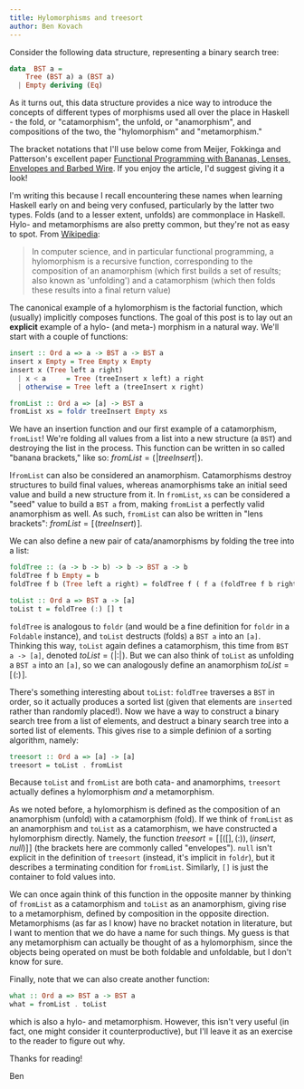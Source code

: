 ```yaml
---
title: Hylomorphisms and treesort
author: Ben Kovach
---
```

Consider the following data structure, representing a binary search tree:

```haskell
data  BST a = 
    Tree (BST a) a (BST a)
  | Empty deriving (Eq)
```

As it turns out, this data structure provides a nice way to introduce the concepts of different types of morphisms used all over the place in Haskell - the fold, or "catamorphism", the unfold, or "anamorphism", and compositions of the two, the "hylomorphism" and "metamorphism."

The bracket notations that I'll use below come from Meijer, Fokkinga and Patterson's excellent paper [Functional Programming with Bananas, Lenses, Envelopes and Barbed Wire](http://eprints.eemcs.utwente.nl/7281/01/db-utwente-40501F46.pdf). If you enjoy the article, I'd suggest giving it a look!

I'm writing this because I recall encountering these names when learning Haskell early on and being very confused, particularly by the latter two types. Folds (and to a lesser extent, unfolds) are commonplace in Haskell. Hylo- and metamorphisms are also pretty common, but they're not as easy to spot. From [Wikipedia](http://en.wikipedia.org/wiki/Hylomorphism_(computer_science)):

> In computer science, and in particular functional programming, a hylomorphism is a recursive function, corresponding to the composition of an anamorphism (which first builds a set of results; also known as 'unfolding') and a catamorphism (which then folds these results into a final return value)

The canonical example of a hylomorphism is the factorial function, which (usually) implicitly composes functions. The goal of this post is to lay out an **explicit** example of a hylo- (and meta-) morphism in a natural way. We'll start with a couple of functions:

```haskell
insert :: Ord a => a -> BST a -> BST a
insert x Empty = Tree Empty x Empty
insert x (Tree left a right)
  | x < a     = Tree (treeInsert x left) a right
  | otherwise = Tree left a (treeInsert x right)

fromList :: Ord a => [a] -> BST a
fromList xs = foldr treeInsert Empty xs
```

We have an insertion function and our first example of a catamorphism, `fromList`! We're folding all values from a list into a new structure (a `BST`) and destroying the list in the process. This function can be written in so called "banana brackets," like so: $fromList = (\!\left|treeInsert\right|\!)$.

I`fromList` can also be considered an anamorphism. Catamorphisms destroy structures to build final values, whereas anamorphisms take an initial seed value and build a new structure from it. In `fromList`, `xs` can be considered a "seed" value to build a `BST a` from, making `fromList` a perfectly valid anamorphism as well. As such, `fromList` can also be written in "lens brackets": $fromList = [\!(treeInsert)\!]$.

We can also define a new pair of cata/anamorphisms by folding the tree into a list:

```haskell
foldTree :: (a -> b -> b) -> b -> BST a -> b
foldTree f b Empty = b
foldTree f b (Tree left a right) = foldTree f ( f a (foldTree f b right) ) left

toList :: Ord a => BST a -> [a]
toList t = foldTree (:) [] t
```

`foldTree` is analogous to `foldr` (and would be a fine definition for `foldr` in a `Foldable` instance), and `toList` destructs (folds) a `BST a` into an `[a]`. Thinking this way, `toList` again defines a catamorphism, this time from `BST a -> [a]`, denoted $toList = (\!\left| : \right|\!)$. But we can also think of `toList` as unfolding a `BST a` into an `[a]`, so we can analogously define an anamorphism $toList = [\!( : )\!]$. 

There's something interesting about `toList`: `foldTree` traverses a `BST` in order, so it actually produces a sorted list (given that elements are `insert`ed rather than randomly placed!). Now we have a way to construct a binary search tree from a list of elements, and destruct a binary search tree into a sorted list of elements. This gives rise to a simple definion of a sorting algorithm, namely:

```haskell
treesort :: Ord a => [a] -> [a]
treesort = toList . fromList
```

Because  `toList` and `fromList` are both cata- and anamorphims, `treesort` actually defines a hylomorphism *and* a metamorphism.

As we noted before, a hylomorphism is defined as the composition of an anamorphism (unfold) with a catamorphism (fold). If we think of `fromList` as an anamorphism and `toList` as a catamorphism, we have constructed a hylomorphism directly. Namely, the function $treesort = [\![([], (:)),(insert, null)]\!]$ (the brackets here are commonly called "envelopes"). `null` isn't explicit in the definition of `treesort` (instead, it's implicit in `foldr`), but it describes a terminating condition for `fromList`. Similarly, `[]` is just the container to fold values into.

We can once again think of this function in the opposite manner by thinking of `fromList` as a catamorphism and `toList` as an anamorphism, giving rise to a metamorphism, defined by composition in the opposite direction. Metamorphisms (as far as I know) have no bracket notation in literature, but I want to mention that we do have a name for such things. My guess is that any metamorphism can actually be thought of as a hylomorphism, since the objects being operated on must be both foldable and unfoldable, but I don't know for sure.

Finally, note that we can also create another function:

```haskell
what :: Ord a => BST a -> BST a
what = fromList . toList
```

which is also a hylo- and metamorphism. However, this isn't very useful (in fact, one might consider it counterproductive), but I'll leave it as an exercise to the reader to figure out why.

Thanks for reading!

Ben